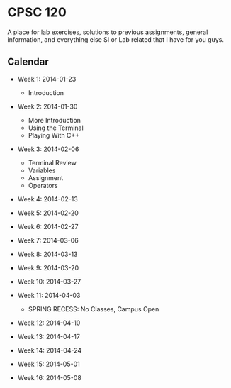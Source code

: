 # CPSC 120

A place for lab exercises, solutions to previous assignments, general
information, and everything else SI or Lab related that I have for you guys.


## Calendar

- Week  1: 2014-01-23
    - Introduction

- Week  2: 2014-01-30
    - More Introduction
    - Using the Terminal
    - Playing With C++

- Week  3: 2014-02-06
    - Terminal Review
    - Variables
    - Assignment
    - Operators

- Week  4: 2014-02-13

- Week  5: 2014-02-20

- Week  6: 2014-02-27

- Week  7: 2014-03-06

- Week  8: 2014-03-13

- Week  9: 2014-03-20

- Week 10: 2014-03-27

- Week 11: 2014-04-03
    - SPRING RECESS: No Classes, Campus Open

- Week 12: 2014-04-10

- Week 13: 2014-04-17

- Week 14: 2014-04-24

- Week 15: 2014-05-01

- Week 16: 2014-05-08


